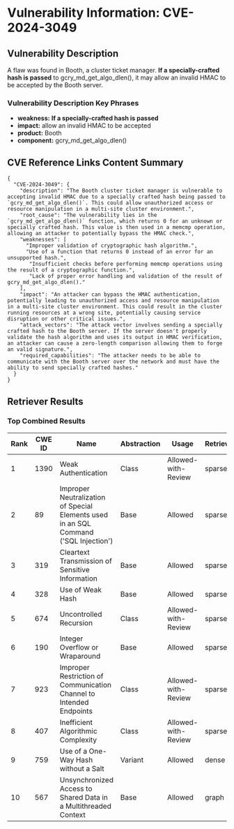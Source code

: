 # Vulnerability Information: CVE-2024-3049

## Vulnerability Description
A flaw was found in Booth, a cluster ticket manager. **If a specially-crafted hash is passed** to gcry_md_get_algo_dlen(), it may allow an invalid HMAC to be accepted by the Booth server.

### Vulnerability Description Key Phrases
- **weakness:** **If a specially-crafted hash is passed**
- **impact:** allow an invalid HMAC to be accepted
- **product:** Booth
- **component:** gcry_md_get_algo_dlen()

## CVE Reference Links Content Summary
```
{
  "CVE-2024-3049": {
    "description": "The Booth cluster ticket manager is vulnerable to accepting invalid HMAC due to a specially crafted hash being passed to `gcry_md_get_algo_dlen()`. This could allow unauthorized access or resource manipulation in a multi-site cluster environment.",
    "root_cause": "The vulnerability lies in the `gcry_md_get_algo_dlen()` function, which returns 0 for an unknown or specially crafted hash. This value is then used in a memcmp operation, allowing an attacker to potentially bypass the HMAC check.",
    "weaknesses": [
      "Improper validation of cryptographic hash algorithm.",
      "Use of a function that returns 0 instead of an error for an unsupported hash.",
       "Insufficient checks before performing memcmp operations using the result of a cryptographic function.",
       "Lack of proper error handling and validation of the result of gcry_md_get_algo_dlen()."
    ],
    "impact": "An attacker can bypass the HMAC authentication, potentially leading to unauthorized access and resource manipulation in a multi-site cluster environment. This could result in the cluster running resources at a wrong site, potentially causing service disruption or other critical issues.",
    "attack_vectors": "The attack vector involves sending a specially crafted hash to the Booth server. If the server doesn't properly validate the hash algorithm and uses its output in HMAC verification, an attacker can cause a zero-length comparison allowing them to forge an valid signature.",
    "required_capabilities": "The attacker needs to be able to communicate with the Booth server over the network and must have the ability to send specially crafted hashes."
  }
}
```

## Retriever Results

### Top Combined Results

| Rank | CWE ID | Name | Abstraction | Usage  | Retrievers | Individual Scores |
|------|--------|------|-------------|-------|------------|-------------------|
| 1 | 1390 | Weak Authentication | Class | Allowed-with-Review | sparse | 0.239 |
| 2 | 89 | Improper Neutralization of Special Elements used in an SQL Command ('SQL Injection') | Base | Allowed | sparse | 0.227 |
| 3 | 319 | Cleartext Transmission of Sensitive Information | Base | Allowed | sparse | 0.222 |
| 4 | 328 | Use of Weak Hash | Base | Allowed | sparse | 0.222 |
| 5 | 674 | Uncontrolled Recursion | Class | Allowed-with-Review | sparse | 0.221 |
| 6 | 190 | Integer Overflow or Wraparound | Base | Allowed | sparse | 0.218 |
| 7 | 923 | Improper Restriction of Communication Channel to Intended Endpoints | Class | Allowed-with-Review | sparse | 0.218 |
| 8 | 407 | Inefficient Algorithmic Complexity | Class | Allowed-with-Review | sparse | 0.217 |
| 9 | 759 | Use of a One-Way Hash without a Salt | Variant | Allowed | dense | 0.525 |
| 10 | 567 | Unsynchronized Access to Shared Data in a Multithreaded Context | Base | Allowed | graph | 0.002 |

